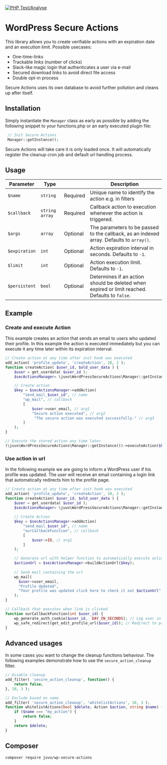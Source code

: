 [![PHP Test/Analyse](https://github.com/JUVOJustin/wp-secure-actions/actions/workflows/php.yml/badge.svg)](https://github.com/JUVOJustin/wp-secure-actions/actions/workflows/php.yml)

# WordPress Secure Actions

This library allows you to create verifiable actions with an expiration date and an execution limit. Possible usecases:

- One-time-links
- Trackable links (number of clicks)
- Slack-like magic login that authenticates a user via e-mail
- Secured download links to avoid direct file access
- Double opt-in process

Secure Actions uses its own database to avoid further pollution and cleans up after itself.

## Installation

Simply instantiate the `Manager` class as early as possible by adding the following snippet to your functions.php or an
early executed plugin file:

```php
 // Init Secure Actions  
 Manager::getInstance();
```

Secure Actions will take care it is only loaded once. It will automatically register the cleanup cron job and default
url handling process.

## Usage

| Parameter | Type | | Description
|---|---|---|---|
| `$name`| `string` | Required | Unique name to identify the action e.g. in filters |
| `$callback`| `string` `array` | Required | Callback action to execution whenever the action is triggered. |
| `$args` | `array` | Optional| The parameters to be passed to the callback, as an indexed array. Defaults to `array()`. |
| `$expiration` | `int` | Optional| Action expiration interval in seconds. Defaults to `-1`. |
| `$limit` | `int` | Optional | Action execution limit. Defaults to `-1`. |
| `$persistent` | `bool` | Optional | Determines if an action should be deleted when expired or limit reached. Defaults to `false`. |

## Example

### Create and execute Action

This example creates an action that sends an email to users who updated their profile. In this example the action is
executed immediately but you can execute it any time later within its expiration interval.

```php
// Create action at any time after init hook was executed  
add_action( 'profile_update', 'createAction', 10, 2 );  
function createAction( $user_id, $old_user_data ) { 
    $user = get_userdata( $user_id );
    $secActionsManager= \juvo\WordPressSecureActions\Manager::getInstance();

	// Create action
    $key = $secActionsManager->addAction(
        "send_mail_$user_id", // name
        "wp_mail", // callback
        [
            $user->user_email, // arg1
            "Secure action executed", // arg2
             "The secure action was executed successfully." // arg3
        ]
    );      
} 

// Execute the stored action any time later 
(\juvo\WordPressSecureActions\Manager::getInstance())->executeAction($key); 
```

### Use action in url

In the following example we are going to inform a WordPress user if his profile was updated. The user will receive an
email containing a login link that automatically redirects him to the profile page.

```php
// Create action at any time after init hook was executed  
add_action( 'profile_update', 'createAction', 10, 2 );  
function createAction( $user_id, $old_user_data ) { 
    $user = get_userdata( $user_id );
    $secActionsManager= \juvo\WordPressSecureActions\Manager::getInstance();
	
	// Create Action
    $key = $secActionsManager->addAction(
        "send_mail_$user_id", // name
        "ourCallbackFunction", // callback
        [
            $user->ID, // arg1
        ]
    );

	// Generate url with helper function to automatically execute action 
	$actionUrl = $secActionsManager->buildActionUrl($key);
	
	// Send mail containing the url
	wp_mail(  
	  $user->user_email,  
	  "Profile Updated",  
	  "Your profile was updated click here to check it out $actionUrl"  
	);
}

// Callback that executes when link is clicked
function ourCallbackFunction(int $user_id) {
	wp_generate_auth_cookie($user_id,  DAY_IN_SECONDS); // Log user in
	wp_safe_redirect(get_edit_profile_url($user_id)); // Redirect to profile page
} 
```

## Advanced usages

In some cases you want to change the cleanup functions behaviour. The following examples demonstrate how to use
the `secure_action_cleanup` filter.

```php
// Disable cleanup
add_filter( 'secure_action_cleanup', function() {
    return false;
}, 10, 3 );

// Exclude based on name
add_filter( 'secure_action_cleanup', 'whitelistActions', 10, 3 );  
function whitelistActions(bool $delete, Action $action, string $name) {  
    if ($name === "my_action") {
        return false;
    }
    return $delete;
} 
``` 

## Composer

```sh
composer require juvo/wp-secure-actions
```
